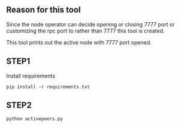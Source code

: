 
## Reason for this tool
Since the node operator can decide opening or closing 7777 port or customizing the rpc port to rather than 7777 this tool is created.

This tool prints out the active node with 7777 port opened.

## STEP1
Install requirements

```
pip install -r requirements.txt
```

## STEP2

```
python activepeers.py
```
